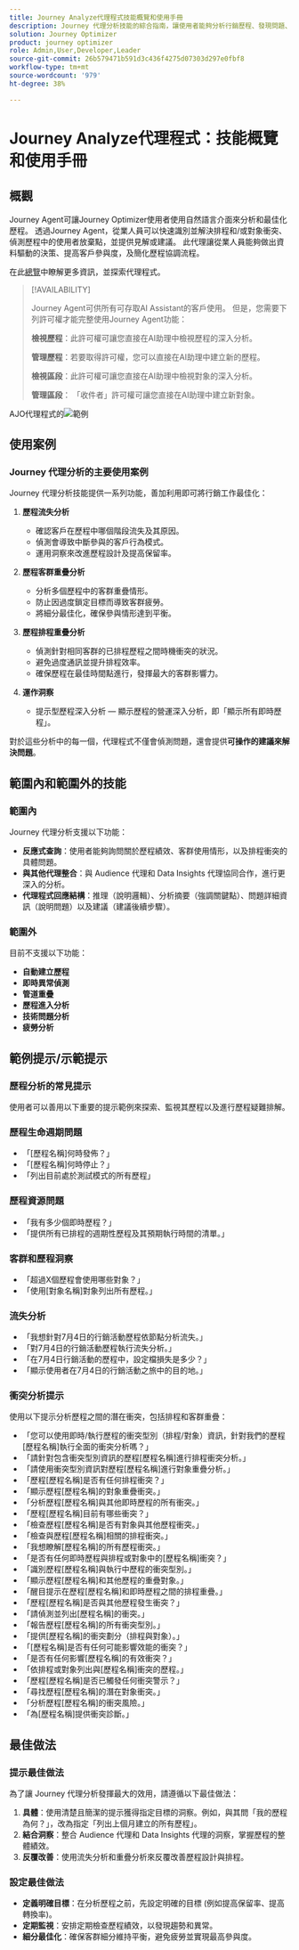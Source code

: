 ```yaml
---
title: Journey Analyze代理程式技能概覽和使用手冊
description: Journey 代理分析技能的綜合指南，讓使用者能夠分析行銷歷程、發現問題、發掘洞察及最佳化客戶參與。
solution: Journey Optimizer
product: journey optimizer
role: Admin,User,Developer,Leader
source-git-commit: 26b579471b591d3c436f4275d07303d297e0fbf8
workflow-type: tm+mt
source-wordcount: '979'
ht-degree: 38%

---
```



# Journey Analyze代理程式：技能概覽和使用手冊

## 概觀

Journey Agent可讓Journey Optimizer使用者使用自然語言介面來分析和最佳化歷程。 透過Journey Agent，從業人員可以快速識別並解決排程和/或對象衝突、偵測歷程中的使用者放棄點，並提供見解或建議。 此代理讓從業人員能夠做出資料驅動的決策、提高客戶參與度，及簡化歷程協調流程。

在此[總覽](https://experienceleague.adobe.com/zh-hant/slides/journey-agent-overview)中瞭解更多資訊，並探索代理程式。

>[!AVAILABILITY]
>
>Journey Agent可供所有可存取AI Assistant的客戶使用。 但是，您需要下列許可權才能完整使用Journey Agent功能：
>
>**檢視歷程**：此許可權可讓您直接在AI助理中檢視歷程的深入分析。
>
>**管理歷程**：若要取得許可權，您可以直接在AI助理中建立新的歷程。
>
>**檢視區段**：此許可權可讓您直接在AI助理中檢視對象的深入分析。
>
>**管理區段**： 「收件者」許可權可讓您直接在AI助理中建立新對象。

AJO代理程式的![範例](./images/ajo-agent/ajo-agent-sample.png)

## 使用案例

### Journey 代理分析的主要使用案例

Journey 代理分析技能提供一系列功能，善加利用即可將行銷工作最佳化：

1. **歷程流失分析**

   - 確認客戶在歷程中哪個階段流失及其原因。
   - 偵測會導致中斷參與的客戶行為模式。
   - 運用洞察來改進歷程設計及提高保留率。

1. **歷程客群重疊分析**

   - 分析多個歷程中的客群重疊情形。
   - 防止因過度鎖定目標而導致客群疲勞。
   - 將細分最佳化，確保參與情形達到平衡。

1. **歷程排程重疊分析**

   - 偵測針對相同客群的已排程歷程之間時機衝突的狀況。
   - 避免過度通訊並提升排程效率。
   - 確保歷程在最佳時間點進行，發揮最大的客群影響力。

1. **運作洞察**

   - 提示型歷程深入分析 — 顯示歷程的營運深入分析，即「顯示所有即時歷程」。

對於這些分析中的每一個，代理程式不僅會偵測問題，還會提供&#x200B;**可操作的建議來解決問題**。


## 範圍內和範圍外的技能

### **範圍內**

Journey 代理分析支援以下功能：

- **反應式查詢**：使用者能夠詢問關於歷程績效、客群使用情形，以及排程衝突的具體問題。
- **與其他代理整合**：與 Audience 代理和 Data Insights 代理協同合作，進行更深入的分析。
- **代理程式回應結構**：推理（說明邏輯）、分析摘要（強調關鍵點）、問題詳細資訊（說明問題）以及建議（建議後續步驟）。

### **範圍外**

目前不支援以下功能：

- **自動建立歷程**
- **即時異常偵測**
- **管道重疊**
- **歷程進入分析**
- **技術問題分析**
- **疲勞分析**

## 範例提示/示範提示

### 歷程分析的常見提示

使用者可以善用以下重要的提示範例來探索、監視其歷程以及進行歷程疑難排解。

### 歷程生命週期問題

- 「[歷程名稱]何時發佈？」
- 「[歷程名稱]何時停止？」
- 「列出目前處於測試模式的所有歷程」

### 歷程資源問題

- 「我有多少個即時歷程？」
- 「提供所有已排程的週期性歷程及其預期執行時間的清單。」

### 客群和歷程洞察

- 「超過X個歷程會使用哪些對象？」
- 「使用[對象名稱]對象列出所有歷程。」

### 流失分析

- 「我想針對7月4日的行銷活動歷程依節點分析流失。」
- 「對7月4日的行銷活動歷程執行流失分析。」
- 「在7月4日行銷活動的歷程中，設定檔損失是多少？」
- 「顯示使用者在7月4日的行銷活動之旅中的目的地。」

### 衝突分析提示

使用以下提示分析歷程之間的潛在衝突，包括排程和客群重疊：

- 「您可以使用即時/執行歷程的衝突型別（排程/對象）資訊，針對我們的歷程[歷程名稱]執行全面的衝突分析嗎？」
- 「請針對包含衝突型別資訊的歷程[歷程名稱]進行排程衝突分析。」
- 「請使用衝突型別資訊對歷程[歷程名稱]進行對象重疊分析。」
- 「歷程[歷程名稱]是否有任何排程衝突？」
- 「顯示歷程[歷程名稱]的對象重疊衝突。」
- 「分析歷程[歷程名稱]與其他即時歷程的所有衝突。」
- 「歷程[歷程名稱]目前有哪些衝突？」
- 「檢查歷程[歷程名稱]是否有對象與其他歷程衝突。」
- 「檢查與歷程[歷程名稱]相關的排程衝突。」
- 「我想瞭解[歷程名稱]的所有歷程衝突。」
- 「是否有任何即時歷程與排程或對象中的[歷程名稱]衝突？」
- 「識別歷程[歷程名稱]與執行中歷程的衝突型別。」
- 「顯示歷程[歷程名稱]和其他歷程的重疊對象。」
- 「醒目提示在歷程[歷程名稱]和即時歷程之間的排程重疊。」
- 「歷程[歷程名稱]是否與其他歷程發生衝突？」
- 「請偵測並列出[歷程名稱]的衝突。」
- 「報告歷程[歷程名稱]的所有衝突型別。」
- 「提供[歷程名稱]的衝突劃分（排程與對象）。」
- 「[歷程名稱]是否有任何可能影響效能的衝突？」
- 「是否有任何影響[歷程名稱]的有效衝突？」
- 「依排程或對象列出與[歷程名稱]衝突的歷程。」
- 「歷程[歷程名稱]是否已觸發任何衝突警示？」
- 「尋找歷程[歷程名稱]的潛在對象衝突。」
- 「分析歷程[歷程名稱]的衝突風險。」
- 「為[歷程名稱]提供衝突診斷。」

## 最佳做法

### 提示最佳做法

為了讓 Journey 代理分析發揮最大的效用，請遵循以下最佳做法：

1. **具體**：使用清楚且簡潔的提示獲得指定目標的洞察。例如，與其問「我的歷程為何？」，改為指定「列出上個月建立的所有歷程」。
1. **結合洞察**：整合 Audience 代理和 Data Insights 代理的洞察，掌握歷程的整體績效。
1. **反覆改善**：使用流失分析和重疊分析來反覆改善歷程設計與排程。

### 設定最佳做法

- **定義明確目標**：在分析歷程之前，先設定明確的目標 (例如提高保留率、提高轉換率)。
- **定期監視**：安排定期檢查歷程績效，以發現趨勢和異常。
- **細分最佳化**：確保客群細分維持平衡，避免疲勞並實現最高參與度。

